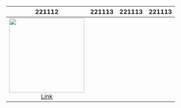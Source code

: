|221112|221113|221113|221113|
|:--:|:--:|:--:|:--:|
|<img src="https://user-images.githubusercontent.com/84453688/201479486-ec038be1-45dd-4f92-91c5-073baa0a1a59.gif" width =200><br>[Link]()| | |
